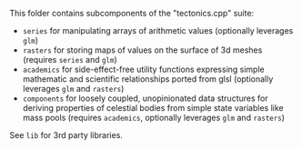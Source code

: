 This folder contains subcomponents of the "tectonics.cpp" suite:
* `series` for manipulating arrays of arithmetic values (optionally leverages `glm`)
* `rasters` for storing maps of values on the surface of 3d meshes (requires `series` and `glm`)
* `academics` for side-effect-free utility functions expressing simple mathematic and scientific relationships ported from glsl (optionally leverages `glm` and `rasters`)
* `components` for loosely coupled, unopinionated data structures for deriving properties of celestial bodies from simple state variables like mass pools (requires `academics`, optionally leverages `glm` and `rasters`)

See `lib` for 3rd party libraries.